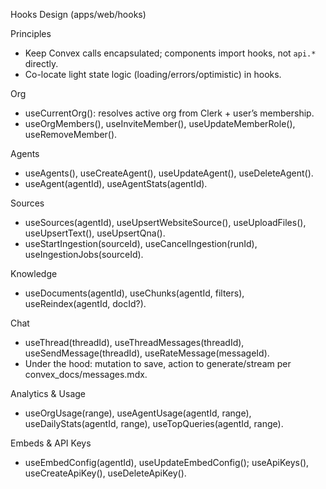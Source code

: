 Hooks Design (apps/web/hooks)

Principles

- Keep Convex calls encapsulated; components import hooks, not `api.*` directly.
- Co-locate light state logic (loading/errors/optimistic) in hooks.

Org

- useCurrentOrg(): resolves active org from Clerk + user’s membership.
- useOrgMembers(), useInviteMember(), useUpdateMemberRole(), useRemoveMember().

Agents

- useAgents(), useCreateAgent(), useUpdateAgent(), useDeleteAgent().
- useAgent(agentId), useAgentStats(agentId).

Sources

- useSources(agentId), useUpsertWebsiteSource(), useUploadFiles(), useUpsertText(), useUpsertQna().
- useStartIngestion(sourceId), useCancelIngestion(runId), useIngestionJobs(sourceId).

Knowledge

- useDocuments(agentId), useChunks(agentId, filters), useReindex(agentId, docId?).

Chat

- useThread(threadId), useThreadMessages(threadId), useSendMessage(threadId), useRateMessage(messageId).
- Under the hood: mutation to save, action to generate/stream per convex_docs/messages.mdx.

Analytics & Usage

- useOrgUsage(range), useAgentUsage(agentId, range), useDailyStats(agentId, range), useTopQueries(agentId, range).

Embeds & API Keys

- useEmbedConfig(agentId), useUpdateEmbedConfig(); useApiKeys(), useCreateApiKey(), useDeleteApiKey().
